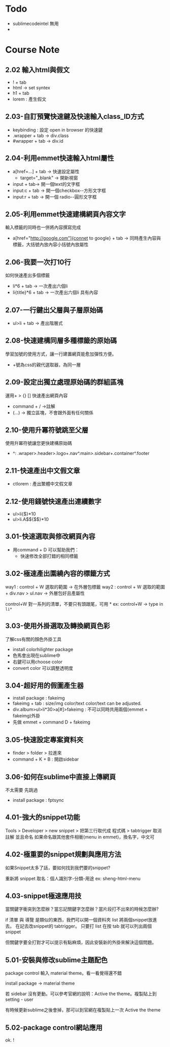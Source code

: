 # Todo 
 
- sublimecodeintel 無用
- 

# Course Note

## 2.02 輸入html與假文

- ! + tab
- html -> set syntex
- h1 + tab 
- lorem : 產生假文

##   2.03-自訂預覽快速鍵及快速輸入class_ID方式

- keybinding : 設定 open in browser 的快速鍵
- .wrapper + tab -> div.class
- \#wrapper + tab -> div.id

## 2.04-利用emmet快速輸入html屬性

- a[href=...] + tab -> 快速設定屬性
  - target="_blank" -> 開新視窗
- input + tab-> 開一個text的文字框
- input:c + tab -> 開一個checkbox--方形文字框
- input:r + tab -> 開一個 radio--圓形文字框

## 2.05-利用emmet快速建構網頁內容文字

輸入標籤的同時也一併將內容撰寫完成

- a[href="http://google.com"]{connet to google} + tab -> 同時產生內容與標籤，大括號內放內容小括號內放屬性

## 2.06-我要一次打10行

如何快速產出多個標籤

- li*6 + tab -> 一次產出六個li
- li{title}*6 + tab -> 一次產出六個li 具有內容

##  2.07-一行鍵出父層與子層原始碼

- ul>li + tab -> 產出階層式

## 2.08-快速建構同層多種標籤的原始碼

學習加號的使用方式，讓一行建置網頁能愈加彈性方便。

- +號為css的親代選取器，為同一層

## 2.09-設定出獨立處理原始碼的群組區塊

運用+ > {} [] 快速產出網頁內容

- command + / ->註解
- (...) -> 獨立區塊，不會跟外面有任何關係

## 2.10-使用升冪符號跳至父層

使用升冪符號讓您更快建構原始碼 

- ^: .wraper>.header>.logo+.nav^.main>.sidebar+.container^.footer

##  2.11-快速產出中文假文章

- ctlorem : 產出繁體中文假文章

## 2.12-使用錢號快速產出連續數字

- ul>li{$}*10
- ul>li.A$${$$}*10

##  3.01-快速選取與修改網頁內容

- 用command + D 可以幫助我們：
    - 快速修改全部打錯的相同標籤

##  3.02-極速產出圍繞內容的標籤方式

way1 : control + W 選取的範圍 -> 在外層包標籤
way2 : control + W 選取的範圍 + div.nav > ul.nav -> 外層包好且產屬性

control+W 對一系列的清單，不要只有頭跟尾，可用 *
ex: control+W -> type in `li*`

## 3.03-使用外掛選取及轉換網頁色彩

了解css有關的顏色外掛工具

- install colorhilighter package
- 色馬會出現在sublime中
- 右鍵可以用choose color
- convert color 可以調整透明度

## 3.04-超好用的假圖產生器

- install package : fakeimg
- fakeimg + tab : size/img color/text color/text can be adjusted.
- div.album>ul>li*30>a[#]>fakeimg : 不可以同時共用兩個(emmet + fakeimg)外掛
- 先做 emmet + command D + fakeimg
 
## 3.05-快速設定專案資料夾

- finder > folder > 拉進來
- command + K + B : 開啟sidebar

## 3.06-如何在sublime中直接上傳網頁

不太需要 先跳過
- install package : fptsync

## 4.01-強大的snippet功能

Tools > Developer > new snippet > 把第三行取代成 程式碼 > tabtrigger 取消註解 並且命名
如果命名跟其他套件相衝(menu in emmet)，換名字，中文可

## 4.02-極重要的snippet規劃與應用方法

如果Snippet太多了話，要如何找到我們要的snippet?

重新將 snippet 取名：個人識別字-分類-用途
ex: sheng-html-menu

## 4.03-snippet極速應用技

當關鍵字衝突到怎麼辦？當忘記關鍵字怎麼辦？當片段打不出來的時候怎麼辦?

if 清單 與 導覽 是類似的東西，我們可以開一個資料夾 list 將兩個snippet放進去。
在記去改snippet的 tabtrigger。
只要打 list 在按 tab 就可以列出兩個snippet

但關鍵字要全打對才可以提示有點麻煩，因此安裝新的外掛來解決這個問題。


 ##  5.01-安裝與修改sublime主題配色

package control 輸入 material theme。看一看覺得還不錯

install package -> material theme

若 sidebar 沒有更動。可以參考官網的說明：Active the theme。複製貼上到setting - user

有時候更新sublime之後會掉，那可以到官網在複製貼上一次 Active the theme


## 5.02-package control網站應用

ok. !
